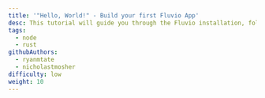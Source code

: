 ```yaml
---
title: '"Hello, World!" - Build your first Fluvio App'
desc: This tutorial will guide you through the Fluvio installation, followed by a step-by-step on how to create a simple data streaming App.
tags:
  - node
  - rust
githubAuthors:
  - ryanmtate
  - nicholastmosher
difficulty: low
weight: 10
---
```

